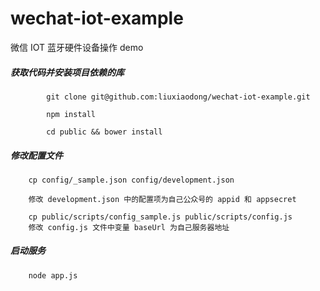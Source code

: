 # wechat-iot-example
微信 IOT 蓝牙硬件设备操作 demo

##### 获取代码并安装项目依赖的库

```
		git clone git@github.com:liuxiaodong/wechat-iot-example.git  
		
		npm install
		
		cd public && bower install
```

##### 修改配置文件

```
	cp config/_sample.json config/development.json
	
	修改 development.json 中的配置项为自己公众号的 appid 和 appsecret
	
	cp public/scripts/config_sample.js public/scripts/config.js
	修改 config.js 文件中变量 baseUrl 为自己服务器地址 
```

##### 启动服务

```
	node app.js
```
